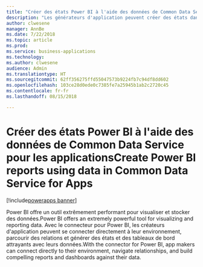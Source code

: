 ```yaml
---
title: "Créer des états Power BI à l'aide des données de Common Data Service pour les applications"
description: "Les générateurs d'application peuvent créer des états dans Power BI Desktop en utilisant le connecteur Power BI mis à jour pour Common Data Service pour les applications."
author: clwesene
manager: AnnBe
ms.date: 7/22/2018
ms.topic: article
ms.prod: 
ms.service: business-applications
ms.technology: 
ms.author: clwesene
audience: Admin
ms.translationtype: HT
ms.sourcegitcommit: 62ff356275ffd55047573b9224fb7c94df8dd602
ms.openlocfilehash: 103ce28d0ede0c7385fe7a25945b1ab2c2720c45
ms.contentlocale: fr-fr
ms.lasthandoff: 08/15/2018

---
```

# <a name="create-power-bi-reports-using-data-in-common-data-service-for-apps"></a><span data-ttu-id="764f3-103">Créer des états Power BI à l'aide des données de Common Data Service pour les applications</span><span class="sxs-lookup"><span data-stu-id="764f3-103">Create Power BI reports using data in Common Data Service for Apps</span></span>

[!include[powerapps banner](../includes/powerapps.md)]




<span data-ttu-id="764f3-104">Power BI offre un outil extrêmement performant pour visualiser et stocker des données.</span><span class="sxs-lookup"><span data-stu-id="764f3-104">Power BI offers an extremely powerful tool for visualizing and reporting data.</span></span> <span data-ttu-id="764f3-105">Avec le connecteur pour Power BI, les créateurs d'application peuvent se connecter directement à leur environnement, parcourir des relations et générer des états et des tableaux de bord attrayants avec leurs données.</span><span class="sxs-lookup"><span data-stu-id="764f3-105">With the connector for Power BI, app makers can connect directly to their environment, navigate relationships, and build compelling reports and dashboards against their data.</span></span>

